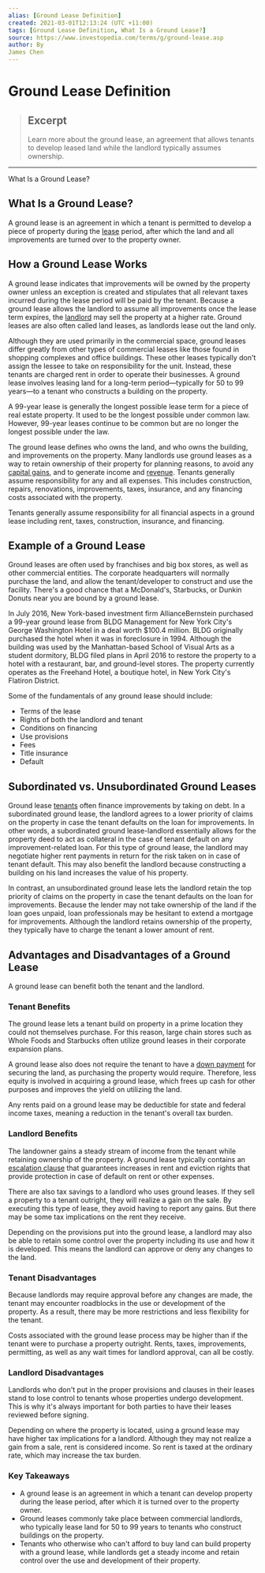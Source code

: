 ```yaml
---
alias: [Ground Lease Definition]
created: 2021-03-01T12:13:24 (UTC +11:00)
tags: [Ground Lease Definition, What Is a Ground Lease?]
source: https://www.investopedia.com/terms/g/ground-lease.asp
author: By
James Chen
---
```


# Ground Lease Definition

> ## Excerpt
> Learn more about the ground lease, an agreement that allows tenants to develop leased land while the landlord typically assumes ownership.

---

What Is a Ground Lease?
## What Is a Ground Lease?

A ground lease is an agreement in which a tenant is permitted to develop a piece of property during the [lease](https://www.investopedia.com/terms/l/lease.asp) period, after which the land and all improvements are turned over to the property owner.

## How a Ground Lease Works

A ground lease indicates that improvements will be owned by the property owner unless an exception is created and stipulates that all relevant taxes incurred during the lease period will be paid by the tenant. Because a ground lease allows the landlord to assume all improvements once the lease term expires, the [landlord](https://www.investopedia.com/terms/l/landlord.asp) may sell the property at a higher rate. Ground leases are also often called land leases, as landlords lease out the land only.

Although they are used primarily in the commercial space, ground leases differ greatly from other types of commercial leases like those found in shopping complexes and office buildings. These other leases typically don't assign the lessee to take on responsibility for the unit. Instead, these tenants are charged rent in order to operate their businesses. A ground lease involves leasing land for a long-term period—typically for 50 to 99 years—to a tenant who constructs a building on the property. 

A 99-year lease is generally the longest possible lease term for a piece of real estate property. It used to be the longest possible under common law. However, 99-year leases continue to be common but are no longer the longest possible under the law. 

The ground lease defines who owns the land, and who owns the building, and improvements on the property. Many landlords use ground leases as a way to retain ownership of their property for planning reasons, to avoid any [capital gains](https://www.investopedia.com/terms/c/capitalgain.asp), and to generate income and [revenue](https://www.investopedia.com/terms/r/revenue.asp). Tenants generally assume responsibility for any and all expenses. This includes construction, repairs, renovations, improvements, taxes, insurance, and any financing costs associated with the property.

Tenants generally assume responsibility for all financial aspects in a ground lease including rent, taxes, construction, insurance, and financing.

## Example of a Ground Lease

Ground leases are often used by franchises and big box stores, as well as other commercial entities. The corporate headquarters will normally purchase the land, and allow the tenant/developer to construct and use the facility. There's a good chance that a McDonald's, Starbucks, or Dunkin Donuts near you are bound by a ground lease.

In July 2016, New York-based investment firm AllianceBernstein purchased a 99-year ground lease from BLDG Management for New York City's George Washington Hotel in a deal worth $100.4 million. BLDG originally purchased the hotel when it was in foreclosure in 1994. Although the building was used by the Manhattan-based School of Visual Arts as a student dormitory, BLDG filed plans in April 2016 to restore the property to a hotel with a restaurant, bar, and ground-level stores. The property currently operates as the Freehand Hotel, a boutique hotel, in New York City's Flatiron District.

Some of the fundamentals of any ground lease should include:

-   Terms of the lease
-   Rights of both the landlord and tenant
-   Conditions on financing
-   Use provisions
-   Fees
-   Title insurance
-   Default

## Subordinated vs. Unsubordinated Ground Leases

Ground lease [tenants](https://www.investopedia.com/articles/mortgages-real-estate/08/buy-rental-property.asp) often finance improvements by taking on debt. In a subordinated ground lease, the landlord agrees to a lower priority of claims on the property in case the tenant defaults on the loan for improvements. In other words, a subordinated ground lease-landlord essentially allows for the property deed to act as collateral in the case of tenant default on any improvement-related loan. For this type of ground lease, the landlord may negotiate higher rent payments in return for the risk taken on in case of tenant default. This may also benefit the landlord because constructing a building on his land increases the value of his property.

In contrast, an unsubordinated ground lease lets the landlord retain the top priority of claims on the property in case the tenant defaults on the loan for improvements. Because the lender may not take ownership of the land if the loan goes unpaid, loan professionals may be hesitant to extend a mortgage for improvements. Although the landlord retains ownership of the property, they typically have to charge the tenant a lower amount of rent.

## Advantages and Disadvantages of a Ground Lease

A ground lease can benefit both the tenant and the landlord.

### Tenant Benefits

The ground lease lets a tenant build on property in a prime location they could not themselves purchase. For this reason, large chain stores such as Whole Foods and Starbucks often utilize ground leases in their corporate expansion plans.

A ground lease also does not require the tenant to have a [down payment](https://www.investopedia.com/terms/d/down_payment.asp) for securing the land, as purchasing the property would require. Therefore, less equity is involved in acquiring a ground lease, which frees up cash for other purposes and improves the yield on utilizing the land.

Any rents paid on a ground lease may be deductible for state and federal income taxes, meaning a reduction in the tenant's overall tax burden.

### Landlord Benefits

The landowner gains a steady stream of income from the tenant while retaining ownership of the property. A ground lease typically contains an [escalation clause](https://www.investopedia.com/terms/e/escalatorclause.asp) that guarantees increases in rent and eviction rights that provide protection in case of default on rent or other expenses.

There are also tax savings to a landlord who uses ground leases. If they sell a property to a tenant outright, they will realize a gain on the sale. By executing this type of lease, they avoid having to report any gains. But there may be some tax implications on the rent they receive.

Depending on the provisions put into the ground lease, a landlord may also be able to retain some control over the property including its use and how it is developed. This means the landlord can approve or deny any changes to the land.

### Tenant Disadvantages

Because landlords may require approval before any changes are made, the tenant may encounter roadblocks in the use or development of the property. As a result, there may be more restrictions and less flexibility for the tenant.

Costs associated with the ground lease process may be higher than if the tenant were to purchase a property outright. Rents, taxes, improvements, permitting, as well as any wait times for landlord approval, can all be costly.

### Landlord Disadvantages

Landlords who don't put in the proper provisions and clauses in their leases stand to lose control to tenants whose properties undergo development. This is why it's always important for both parties to have their leases reviewed before signing.

Depending on where the property is located, using a ground lease may have higher tax implications for a landlord. Although they may not realize a gain from a sale, rent is considered income. So rent is taxed at the ordinary rate, which may increase the tax burden.

### Key Takeaways

-   A ground lease is an agreement in which a tenant can develop property during the lease period, after which it is turned over to the property owner.
-   Ground leases commonly take place between commercial landlords, who typically lease land for 50 to 99 years to tenants who construct buildings on the property.
-   Tenants who otherwise who can't afford to buy land can build property with a ground lease, while landlords get a steady income and retain control over the use and development of their property.
